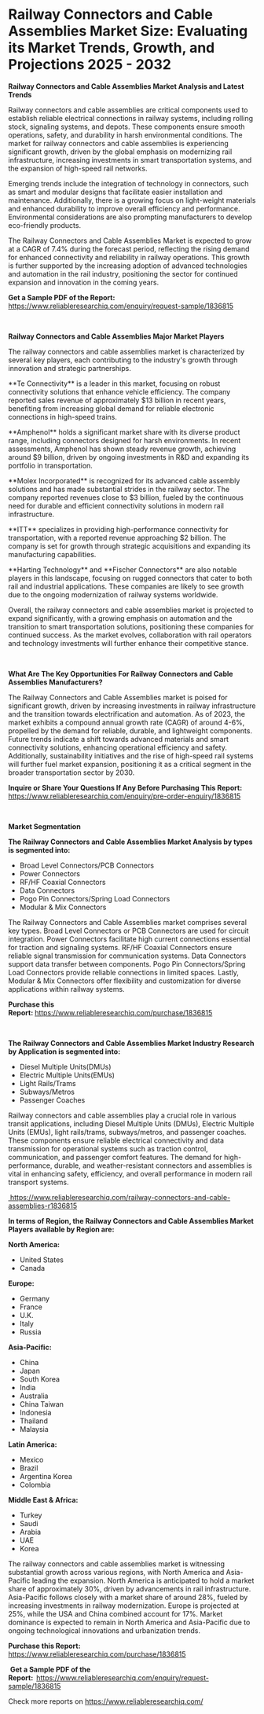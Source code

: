 <p><h1>Railway Connectors and Cable Assemblies Market Size: Evaluating its Market Trends, Growth, and Projections 2025 - 2032</h1></p><p><strong>Railway Connectors and Cable Assemblies Market Analysis and Latest Trends</strong></p>
<p><p>Railway connectors and cable assemblies are critical components used to establish reliable electrical connections in railway systems, including rolling stock, signaling systems, and depots. These components ensure smooth operations, safety, and durability in harsh environmental conditions. The market for railway connectors and cable assemblies is experiencing significant growth, driven by the global emphasis on modernizing rail infrastructure, increasing investments in smart transportation systems, and the expansion of high-speed rail networks. </p><p>Emerging trends include the integration of technology in connectors, such as smart and modular designs that facilitate easier installation and maintenance. Additionally, there is a growing focus on light-weight materials and enhanced durability to improve overall efficiency and performance. Environmental considerations are also prompting manufacturers to develop eco-friendly products. </p><p>The Railway Connectors and Cable Assemblies Market is expected to grow at a CAGR of 7.4% during the forecast period, reflecting the rising demand for enhanced connectivity and reliability in railway operations. This growth is further supported by the increasing adoption of advanced technologies and automation in the rail industry, positioning the sector for continued expansion and innovation in the coming years.</p></p>
<p><strong>Get a Sample PDF of the Report:&nbsp;</strong> <a href="https://www.reliableresearchiq.com/enquiry/request-sample/1836815?utm_campaign=2449&utm_medium=2&utm_source=Github&utm_content=ia&utm_term=26032025&utm_id=railway-connectors-and-cable-assemblies">https://www.reliableresearchiq.com/enquiry/request-sample/1836815</a></p>
<p>&nbsp;</p>
<p><strong>Railway Connectors and Cable Assemblies Major Market Players</strong></p>
<p><p>The railway connectors and cable assemblies market is characterized by several key players, each contributing to the industry's growth through innovation and strategic partnerships. </p><p>**Te Connectivity** is a leader in this market, focusing on robust connectivity solutions that enhance vehicle efficiency. The company reported sales revenue of approximately $13 billion in recent years, benefiting from increasing global demand for reliable electronic connections in high-speed trains.</p><p>**Amphenol** holds a significant market share with its diverse product range, including connectors designed for harsh environments. In recent assessments, Amphenol has shown steady revenue growth, achieving around $9 billion, driven by ongoing investments in R&D and expanding its portfolio in transportation.</p><p>**Molex Incorporated** is recognized for its advanced cable assembly solutions and has made substantial strides in the railway sector. The company reported revenues close to $3 billion, fueled by the continuous need for durable and efficient connectivity solutions in modern rail infrastructure.</p><p>**ITT** specializes in providing high-performance connectivity for transportation, with a reported revenue approaching $2 billion. The company is set for growth through strategic acquisitions and expanding its manufacturing capabilities.</p><p>**Harting Technology** and **Fischer Connectors** are also notable players in this landscape, focusing on rugged connectors that cater to both rail and industrial applications. These companies are likely to see growth due to the ongoing modernization of railway systems worldwide.</p><p>Overall, the railway connectors and cable assemblies market is projected to expand significantly, with a growing emphasis on automation and the transition to smart transportation solutions, positioning these companies for continued success. As the market evolves, collaboration with rail operators and technology investments will further enhance their competitive stance.</p></p>
<p>&nbsp;</p>
<p><strong>What Are The Key Opportunities For Railway Connectors and Cable Assemblies Manufacturers?</strong></p>
<p><p>The Railway Connectors and Cable Assemblies market is poised for significant growth, driven by increasing investments in railway infrastructure and the transition towards electrification and automation. As of 2023, the market exhibits a compound annual growth rate (CAGR) of around 4-6%, propelled by the demand for reliable, durable, and lightweight components. Future trends indicate a shift towards advanced materials and smart connectivity solutions, enhancing operational efficiency and safety. Additionally, sustainability initiatives and the rise of high-speed rail systems will further fuel market expansion, positioning it as a critical segment in the broader transportation sector by 2030.</p></p>
<p><strong>Inquire or Share Your Questions If Any Before Purchasing This Report:</strong> <a href="https://www.reliableresearchiq.com/enquiry/pre-order-enquiry/1836815?utm_campaign=2449&utm_medium=2&utm_source=Github&utm_content=ia&utm_term=26032025&utm_id=railway-connectors-and-cable-assemblies">https://www.reliableresearchiq.com/enquiry/pre-order-enquiry/1836815</a></p>
<p>&nbsp;</p>
<p><strong>Market Segmentation</strong></p>
<p><strong>The Railway Connectors and Cable Assemblies Market Analysis by types is segmented into:</strong></p>
<p><ul><li>Broad Level Connectors/PCB Connectors</li><li>Power Connectors</li><li>RF/HF Coaxial Connectors</li><li>Data Connectors</li><li>Pogo Pin Connectors/Spring Load Connectors</li><li>Modular & Mix Connectors</li></ul></p>
<p><p>The Railway Connectors and Cable Assemblies market comprises several key types. Broad Level Connectors or PCB Connectors are used for circuit integration. Power Connectors facilitate high current connections essential for traction and signaling systems. RF/HF Coaxial Connectors ensure reliable signal transmission for communication systems. Data Connectors support data transfer between components. Pogo Pin Connectors/Spring Load Connectors provide reliable connections in limited spaces. Lastly, Modular & Mix Connectors offer flexibility and customization for diverse applications within railway systems.</p></p>
<p><strong>Purchase this Report:&nbsp;</strong><a href="https://www.reliableresearchiq.com/purchase/1836815?utm_campaign=2449&utm_medium=2&utm_source=Github&utm_content=ia&utm_term=26032025&utm_id=railway-connectors-and-cable-assemblies">https://www.reliableresearchiq.com/purchase/1836815</a></p>
<p>&nbsp;</p>
<p><strong>The Railway Connectors and Cable Assemblies Market Industry Research by Application is segmented into:</strong></p>
<p><ul><li>Diesel Multiple Units(DMUs)</li><li>Electric Multiple Units(EMUs)</li><li>Light Rails/Trams</li><li>Subways/Metros</li><li>Passenger Coaches</li></ul></p>
<p><p>Railway connectors and cable assemblies play a crucial role in various transit applications, including Diesel Multiple Units (DMUs), Electric Multiple Units (EMUs), light rails/trams, subways/metros, and passenger coaches. These components ensure reliable electrical connectivity and data transmission for operational systems such as traction control, communication, and passenger comfort features. The demand for high-performance, durable, and weather-resistant connectors and assemblies is vital in enhancing safety, efficiency, and overall performance in modern rail transport systems.</p></p>
<p><a href="https://www.reliableresearchiq.com/railway-connectors-and-cable-assemblies-r1836815?utm_campaign=2449&utm_medium=2&utm_source=Github&utm_content=ia&utm_term=26032025&utm_id=railway-connectors-and-cable-assemblies">&nbsp;https://www.reliableresearchiq.com/railway-connectors-and-cable-assemblies-r1836815</a></p>
<p><strong>In terms of Region, the Railway Connectors and Cable Assemblies Market Players available by Region are:</strong></p>
<p>
    <p> <strong> North America: </strong>
        <ul>
            <li>United States</li>
            <li>Canada</li>
        </ul>
        </p> 
    <p> <strong> Europe: </strong>
        <ul>
            <li>Germany</li>
            <li>France</li>
            <li>U.K.</li>
            <li>Italy</li>
            <li>Russia</li>
        </ul>
        </p> 
    <p> <strong> Asia-Pacific: </strong>
        <ul>
            <li>China</li>
            <li>Japan</li>
            <li>South Korea</li>
            <li>India</li>
            <li>Australia</li>
            <li>China Taiwan</li>
            <li>Indonesia</li>
            <li>Thailand</li>
            <li>Malaysia</li>
        </ul>
        </p> 
    <p> <strong> Latin America: </strong>
        <ul>
            <li>Mexico</li>
            <li>Brazil</li>
            <li>Argentina Korea</li>
            <li>Colombia</li>
        </ul>
        </p> 
    <p> <strong> Middle East & Africa: </strong>
        <ul>
            <li>Turkey</li>
            <li>Saudi</li>
            <li>Arabia</li>
            <li>UAE</li>
            <li>Korea</li>
        </ul>
    </p>
    </p>
<p><p>The railway connectors and cable assemblies market is witnessing substantial growth across various regions, with North America and Asia-Pacific leading the expansion. North America is anticipated to hold a market share of approximately 30%, driven by advancements in rail infrastructure. Asia-Pacific follows closely with a market share of around 28%, fueled by increasing investments in railway modernization. Europe is projected at 25%, while the USA and China combined account for 17%. Market dominance is expected to remain in North America and Asia-Pacific due to ongoing technological innovations and urbanization trends.</p></p>
<p><strong>Purchase this Report: </strong><a href="https://www.reliableresearchiq.com/purchase/1836815?utm_campaign=2449&utm_medium=2&utm_source=Github&utm_content=ia&utm_term=26032025&utm_id=railway-connectors-and-cable-assemblies">https://www.reliableresearchiq.com/purchase/1836815</a></p>
<p>&nbsp;<strong>Get a Sample PDF of the Report:&nbsp;&nbsp;</strong><a href="https://www.reliableresearchiq.com/enquiry/request-sample/1836815?utm_campaign=2449&utm_medium=2&utm_source=Github&utm_content=ia&utm_term=26032025&utm_id=railway-connectors-and-cable-assemblies">https://www.reliableresearchiq.com/enquiry/request-sample/1836815</a></p>
<p><strong></strong></p>
<p>Check more reports on <a href="https://www.reliableresearchiq.com/?utm_campaign=2449&utm_medium=2&utm_source=Github&utm_content=ia&utm_term=26032025&utm_id=railway-connectors-and-cable-assemblies">https://www.reliableresearchiq.com/</a></p>